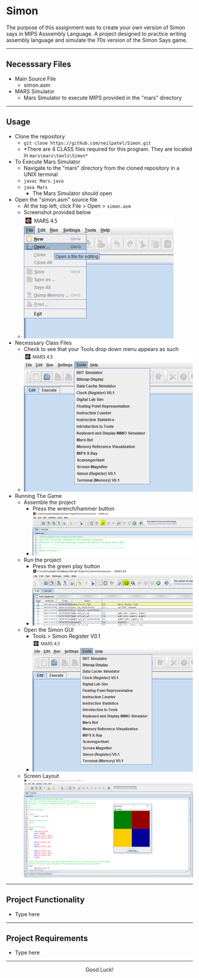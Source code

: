 # Simon
The purpose of this assignment was to create your own version of Simon says in MIPS Asssembly Language. A project designed to practice writing assembly language and simulate the 70s version of the Simon Says game. 
___
## Necesssary Files
+ Main Source File
	+ simon.asm
+ MARS Simulator
	+ Mars Simulator to execute MIPS provided in the "mars" directory
___
## Usage
+ Clone the repository
	+ `git clone https://github.com/neilpatel/Simon.git`
	+ *There are 4 CLASS files required for this program. They are located in `mars\mars\tools\Simon*`
+ To Execute Mars Simulator
	+ Navigate to the "mars" directory from the cloned repository in a UNIX terminal
	+ `javac Mars.java`
	+ `java Mars`
		+ The Mars Simulator should open
+ Open the "simon.asm" source file
	+ At the top left, click File > Open > `simon.asm`
	+ Screenshot provided below
	+ ![FileOpen Screenshot](https://github.com/neilpatel/Simon/blob/master/screenshots/fileOpenScreenshot.PNG)
+ Necesssary Class Files
	+ Check to see that your Tools drop down menu appears as such
	+ ![Tools Screenshot](https://github.com/neilpatel/Simon/blob/master/screenshots/toolsScreenshot.PNG)
+ Running The Game
	+ Assemble the project
		+ Press the wrench/hammer button
		+ ![Assemble Screenshot](https://github.com/neilpatel/Simon/blob/master/screenshots/assembleProject.PNG)
	+ Run the project
		+ Press the green play button
		+ ![RunProgram Screenshot](https://github.com/neilpatel/Simon/blob/master/screenshots/runProgram.PNG)
	+ Open the Simon GUI
		+ Tools > Simon Register V0.1
		+ ![Tools Screenshot](https://github.com/neilpatel/Simon/blob/master/screenshots/toolsScreenshot.PNG)
	+ Screen Layout
		![Default Screenshot](https://github.com/neilpatel/Simon/blob/master/screenshots/openSimonGUI.PNG)

___
## Project Functionality
+ Type here
___
## Project Requirements
+ Type here

___
<center> Good Luck! </center>